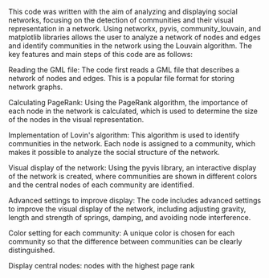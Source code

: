 This code was written with the aim of analyzing and displaying social networks, focusing on the detection of communities and their visual representation in a network. Using networkx, pyvis, community_louvain, and matplotlib libraries allows the user to analyze a network of nodes and edges and identify communities in the network using the Louvain algorithm. The key features and main steps of this code are as follows:

Reading the GML file: The code first reads a GML file that describes a network of nodes and edges. This is a popular file format for storing network graphs.

Calculating PageRank: Using the PageRank algorithm, the importance of each node in the network is calculated, which is used to determine the size of the nodes in the visual representation.

Implementation of Lovin's algorithm: This algorithm is used to identify communities in the network. Each node is assigned to a community, which makes it possible to analyze the social structure of the network.

Visual display of the network: Using the pyvis library, an interactive display of the network is created, where communities are shown in different colors and the central nodes of each community are identified.

Advanced settings to improve display: The code includes advanced settings to improve the visual display of the network, including adjusting gravity, length and strength of springs, damping, and avoiding node interference.

Color setting for each community: A unique color is chosen for each community so that the difference between communities can be clearly distinguished.

Display central nodes: nodes with the highest page rank

